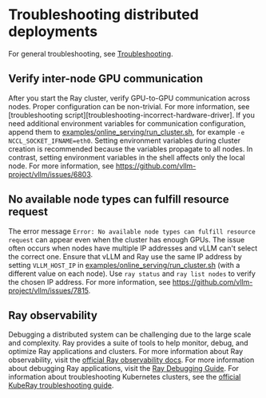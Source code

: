 # Troubleshooting distributed deployments

For general troubleshooting, see [Troubleshooting](../usage/troubleshooting.md).

## Verify inter-node GPU communication

After you start the Ray cluster, verify GPU-to-GPU communication across nodes. Proper configuration can be non-trivial. For more information, see [troubleshooting script][troubleshooting-incorrect-hardware-driver]. If you need additional environment variables for communication configuration, append them to [examples/online_serving/run_cluster.sh](../../examples/online_serving/run_cluster.sh), for example `-e NCCL_SOCKET_IFNAME=eth0`. Setting environment variables during cluster creation is recommended because the variables propagate to all nodes. In contrast, setting environment variables in the shell affects only the local node. For more information, see <https://github.com/vllm-project/vllm/issues/6803>.

## No available node types can fulfill resource request

The error message `Error: No available node types can fulfill resource request` can appear even when the cluster has enough GPUs. The issue often occurs when nodes have multiple IP addresses and vLLM can't select the correct one. Ensure that vLLM and Ray use the same IP address by setting `VLLM_HOST_IP` in [examples/online_serving/run_cluster.sh](../../examples/online_serving/run_cluster.sh) (with a different value on each node). Use `ray status` and `ray list nodes` to verify the chosen IP address. For more information, see <https://github.com/vllm-project/vllm/issues/7815>.

## Ray observability

Debugging a distributed system can be challenging due to the large scale and complexity. Ray provides a suite of tools to help monitor, debug, and optimize Ray applications and clusters. For more information about Ray observability, visit the [official Ray observability docs](https://docs.ray.io/en/latest/ray-observability/index.html). For more information about debugging Ray applications, visit the [Ray Debugging Guide](https://docs.ray.io/en/latest/ray-observability/user-guides/debug-apps/index.html). For information about troubleshooting Kubernetes clusters, see the
[official KubeRay troubleshooting guide](https://docs.ray.io/en/latest/serve/advanced-guides/multi-node-gpu-troubleshooting.html).
